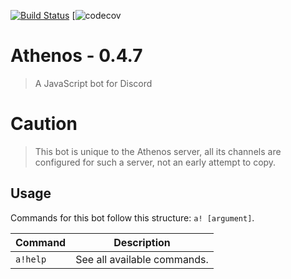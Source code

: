 [![Build Status](https://travis-ci.org/Snuffinho/athenos708119159.svg?branch=develop)](https://travis-ci.org/Snuffinho/athenos708119159.svg?branch=master)
[![codecov](https://codecov.io/gh/Snuffinho/athenos708119159/branch/develop/graph/badge.svg)

# Athenos - 0.4.7
> A JavaScript bot for Discord

# Caution

> This bot is unique to the Athenos server, all its channels are configured for such a server, not an early attempt to copy.


## Usage

Commands for this bot follow this structure: `a! [argument]`.

| Command | Description
|---------|-------------|
| `a!help` | See all available commands. |

